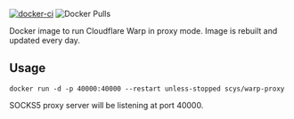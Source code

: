 [![docker-ci](https://github.com/SCys/cloudflare_warp_proxy_docker/actions/workflows/docker-ci.yml/badge.svg)](https://github.com/SCys/cloudflare_warp_proxy_docker/actions/workflows/docker-ci.yml)
![Docker Pulls](https://img.shields.io/docker/pulls/scys/warp-proxy)

Docker image to run Cloudflare Warp in proxy mode. Image is rebuilt and updated every day.

## Usage

```
docker run -d -p 40000:40000 --restart unless-stopped scys/warp-proxy
```

SOCKS5 proxy server will be listening at port 40000.
